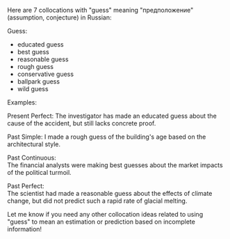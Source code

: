 Here are 7 collocations with "guess" meaning "предположение" (assumption, conjecture) in Russian:

Guess:

- educated guess
- best guess  
- reasonable guess 
- rough guess
- conservative guess
- ballpark guess
- wild guess

Examples:

Present Perfect: 
The investigator has made an educated guess about the cause of the accident, but still lacks concrete proof.

Past Simple: 
I made a rough guess of the building's age based on the architectural style.

Past Continuous:  
The financial analysts were making best guesses about the market impacts of the political turmoil.

Past Perfect:  
The scientist had made a reasonable guess about the effects of climate change, but did not predict such a rapid rate of glacial melting.

Let me know if you need any other collocation ideas related to using "guess" to mean an estimation or prediction based on incomplete information!